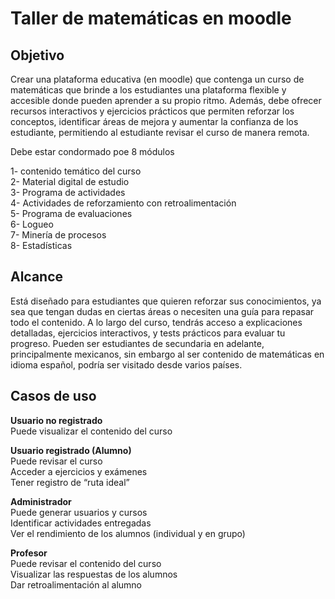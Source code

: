 # Taller de matemáticas en moodle
## Objetivo
Crear una plataforma educativa (en moodle) que contenga un curso de matemáticas que brinde a los estudiantes una plataforma flexible y accesible donde pueden aprender a su propio ritmo. 
Además, debe ofrecer recursos interactivos y ejercicios prácticos que permiten reforzar los conceptos, identificar áreas de mejora y aumentar la confianza de los estudiante, permitiendo al estudiante revisar el curso de manera remota. 

Debe estar condormado poe 8 módulos

1- contenido temático del curso  
2- Material digital de estudio  
3- Programa de actividades  
4- Actividades de reforzamiento con retroalimentación   
5- Programa de evaluaciones   
6- Logueo   
7- Minería de procesos   
8- Estadísticas   

## Alcance
Está diseñado para estudiantes que quieren reforzar sus conocimientos, ya sea que tengan dudas en ciertas áreas o necesiten una guía para repasar todo el contenido. A lo largo del curso, tendrás acceso a explicaciones detalladas, ejercicios interactivos, y tests prácticos para evaluar tu progreso.
Pueden ser estudiantes de secundaria en adelante, principalmente mexicanos, sin embargo al ser contenido de matemáticas en idioma español, podría ser visitado desde varios países. 

## Casos de uso  
**Usuario no registrado**   
Puede visualizar el contenido del curso    

**Usuario registrado (Alumno)**   
Puede revisar el curso    
Acceder a ejercicios y exámenes     
Tener registro de “ruta ideal”    

**Administrador**   
Puede generar usuarios y cursos    
Identificar actividades entregadas    
Ver el rendimiento de los alumnos (individual y en grupo)  

**Profesor**   
Puede revisar el contenido del curso    
Visualizar las respuestas de los alumnos    
Dar retroalimentación al alumno   
